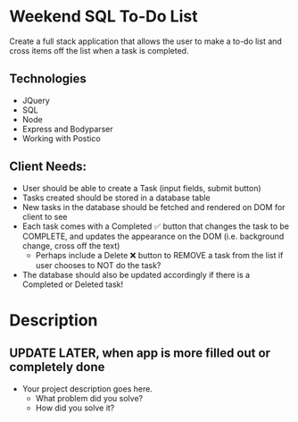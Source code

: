 # Weekend SQL To-Do List

Create a full stack application that allows the user to make a to-do list and cross items off the list when a task is completed. 

## Technologies 
* JQuery
* SQL
* Node
* Express and Bodyparser 
* Working with Postico 

## Client Needs: 
* User should be able to create a Task (input fields, submit button)
* Tasks created should be stored in a database table 
* New tasks in the database should be fetched and rendered on DOM for client to see
* Each task comes with a Completed ✅ button that changes the task to be COMPLETE, and updates the appearance on the DOM (i.e. background change, cross off the text)
    * Perhaps include a Delete ❌ button to REMOVE a task from the list if user chooses to NOT do the task? 
* The database should also be updated accordingly if there is a Completed or Deleted task!

# Description
## UPDATE LATER, when app is more filled out or completely done
* Your project description goes here. 
    * What problem did you solve? 
    * How did you solve it?
